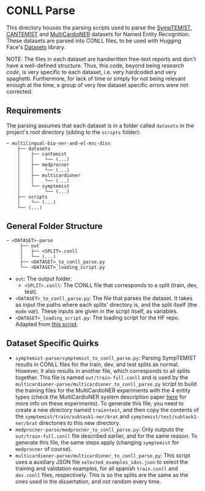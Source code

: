 # CONLL Parse

This directory houses the parsing scripts used to parse the [SympTEMIST](https://temu.bsc.es/symptemist/), [CANTEMIST](https://temu.bsc.es/cantemist/) and [MultiCardioNER](https://temu.bsc.es/multicardioner/) datasets for Named Entity Recognition. These datasets are parsed into CONLL files, to be used with Hugging Face's [Datasets](https://huggingface.co/docs/datasets/index) library.

NOTE: The files in each dataset are handwritten free-text reports and don't have a well-defined structure. Thus, this code, beyond being _research code_, is very specific to each dataset, i.e. very hardcoded and very spaghetti. Furthermore, for lack of time or simply for not being relevant enough at the time, a group of very few dataset specific errors were not corrected.

## Requirements

The parsing assumes that each dataset is in a folder called `datasets` in the project's root directory (sibling to the `scripts` folder):

```
─ multilingual-bio-ner-and-el-msc-diss
    ├── datasets
    │    ├── cantemist
    │    │    └── (...)
    │    ├── medprocner
    │    │    └── (...)
    │    ├── multicardioner
    │    │    └── (...)
    │    └── symptemist
    │         └── (...)
    ├── scripts
    │    └── (...)
    └── (...)
```

## General Folder Structure

```
─ <DATASET>-parse
     ├── out
     │   ├── <SPLIT>.conll
     │   └── (...)
     ├── <DATASET>_to_conll_parse.py
     └── <DATASET>_loading_script.py
```

- `out`: The output folder.
  - `<SPLIT>.conll`: The CONLL file that corresponds to a split (train, dev, test).
- `<DATASET>_to_conll_parse.py`: The file that parses the dataset. It takes as input the paths where each splits' directory is, and the split itself (the `mode` var). These inputs are given in the script itself, as variables. 
- `<DATASET>_loading_script.py`: The loading script for the HF repo. Adapted from [this script](https://huggingface.co/datasets/PlanTL-GOB-ES/cantemist-ner/blob/main/cantemist-ner.py).


## Dataset Specific Quirks

- `symptemist-parse/symptemist_to_conll_parse.py`: Parsing SympTEMIST results in CONLL files for the train, dev, and test splits as normal. However, it also results in another file, which corresponds to all splits together. This file is named `out/train-full.conll` and is used by the `multicardioner-parse/multicardioner_to_conll_parse.py` script to build the training files for the MultiCardioNER experiments with the 4 entity types (check the MultiCardioNER system description paper [here](https://ceur-ws.org/Vol-3740/paper-11.pdf) for more info on these experiments). To generate this file, you need to create a new directory named `train+test`, and then copy the contents of the `symptemist/train/subtask1-ner/brat` and `symptemist/test/subtask1-ner/brat` directories to this new directory.
- `medprocner-parse/medprocner_to_conll_parse.py`: Only outputs the `out/train-full.conll` file described earlier, and for the same reason. To generate this file, the same steps apply (changing `symptemist` for `medprocner` of course).
- `multicardioner-parse/multicardioner_to_conll_parse.py`: This script uses a auxiliary JSON file `selected_examples_idxs.json` to select the training and validation examples, for all spanish `train.conll` and `dev.conll` files, respectively. This is so the splits are the same as the ones used in the dissertation, and not random every time.
